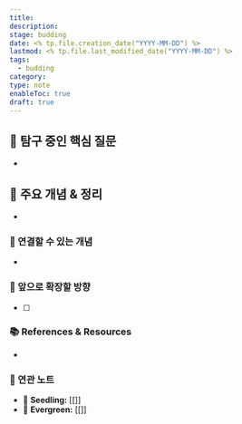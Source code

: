```yaml
---
title: 
description: 
stage: budding
date: <% tp.file.creation_date("YYYY-MM-DD") %>
lastmod: <% tp.file.last_modified_date("YYYY-MM-DD") %>
tags:
  - budding
category: 
type: note
enableToc: true
draft: true
---
```


## 🤔 탐구 중인 핵심 질문

-

## 📌 주요 개념 & 정리

-

### 🧩 연결할 수 있는 개념

-

### 🚀 앞으로 확장할 방향

- [ ]

### 📚 References & Resources

-

### 📝 연관 노트

- 🌱 **Seedling:** [[]]
- 🌳 **Evergreen:** [[]]
